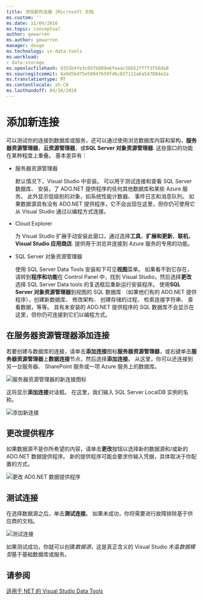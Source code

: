 ```yaml
---
title: 添加新的连接 |Microsoft 文档
ms.custom: ''
ms.date: 11/04/2016
ms.topic: conceptual
author: gewarren
ms.author: gewarren
manager: douge
ms.technology: vs-data-tools
ms.workload:
- data-storage
ms.openlocfilehash: 0355b4fe3c05fb089e6feaac5bb52ff7f3f56da0
ms.sourcegitcommit: 6a9d5bd75e50947659fd6c837111a6a547884e2a
ms.translationtype: MT
ms.contentlocale: zh-CN
ms.lasthandoff: 04/16/2018
---
```

# <a name="add-new-connections"></a>添加新连接

可以测试你的连接到数据库或服务，还可以通过使用浏览数据库内容和架构，**服务器资源管理器**，**云资源管理器**，或**SQL Server 对象资源管理器**. 这些窗口的功能在某种程度上重叠。 基本差异有：

- 服务器资源管理器

   默认情况下，Visual Studio 中安装。 可以用于测试连接和查看 SQL Server 数据库、 安装，了 ADO.NET 提供程序的任何其他数据库和某些 Azure 服务。 此外显示低级别的对象，如系统性能计数器、 事件日志和消息队列。 如果数据源具有没有 ADO.NET 提供程序，它不会出现在这里，但你仍可使用它从 Visual Studio 通过以编程方式连接。

- Cloud Explorer

   为 Visual Studio 扩展手动安装此窗口，通过选择**工具**，**扩展和更新**，**联机**， **Visual Studio 应用商店**. 提供用于浏览并连接到 Azure 服务的专用的功能。

- SQL Server 对象资源管理器

   使用 SQL Server Data Tools 安装和下可见**视图**菜单。 如果看不到它存在，请转到**程序和功能**在 Control Panel 中，找到 Visual Studio，然后选择**更改**选择 SQL Server Data tools 的复选框后重新运行安装程序。 使用**SQL Server 对象资源管理器**到视图的 SQL 数据库 （如果他们有的 ADO.NET 提供程序），创建新数据库、 修改架构、 创建存储的过程、 检索连接字符串、 查看数据，等等。 具有未安装的 ADO.NET 提供程序的 SQL 数据库不会显示在这里，但你仍可连接到它们以编程方式。

## <a name="add-a-connection-in-server-explorer"></a>在服务器资源管理器添加连接

若要创建与数据库的连接，请单击**添加连接**图标**服务器资源管理器**，或右键单击**服务器资源管理器**上**数据连接**节点，然后选择**添加连接**。 从这里，你可以还连接到另一台服务器、 SharePoint 服务或一项 Azure 服务上的数据库。

![服务器资源管理器的新连接图标](../data-tools/media/raddata-server-explorer-new-connection-icon.png "raddata 服务器资源管理器中新的连接图标")

这将显示**添加连接**对话框。 在这里，我们输入 SQL Server LocalDB 实例的名称。  

![添加新连接](../data-tools/media/raddata-add-new-connection-dialog.png "raddata 添加新连接对话框")  

## <a name="change-the-provider"></a>更改提供程序

如果数据源不是你所希望的内容，请单击**更改**按钮以选择新的数据源和/或新的 ADO.NET 数据提供程序。 新的提供程序可能会要求你输入凭据，具体取决于你配置的方式。

![更改 AD0.NET 数据提供程序](../data-tools/media/raddata-change-ad0.net-data-provider.png "raddata 更改 AD0.NET 数据提供程序")

## <a name="test-the-connection"></a>测试连接

在选择数据源之后，单击**测试连接**。 如果未成功，你将需要进行故障排除基于供应商的文档。

![测试连接](../data-tools/media/raddata-test-connection.png "raddata 测试连接")

如果测试成功，你就可以创建*数据源*，这是真正含义的 Visual Studio 术语*数据模型*基于基础数据库或服务。

## <a name="see-also"></a>请参阅

[适用于 NET 的 Visual Studio Data Tools](../data-tools/visual-studio-data-tools-for-dotnet.md)